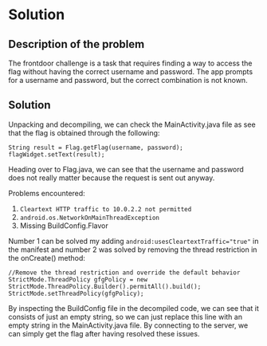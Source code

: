 # Solution

## Description of the problem

The frontdoor challenge is a task that requires finding a way to access the flag without having the correct username and
password. The app prompts for a username and password, but the correct combination is not known.

## Solution

Unpacking and decompiling, we can check the MainActivity.java file as see that the flag is obtained through the
following:

````
String result = Flag.getFlag(username, password);
flagWidget.setText(result);
````

Heading over to Flag.java, we can see that the username and password does not really matter because
the request is sent out anyway.

Problems encountered:

1. `Cleartext HTTP traffic to 10.0.2.2 not permitted`
2. `android.os.NetworkOnMainThreadException`
3. Missing BuildConfig.Flavor

Number 1 can be solved my adding `android:usesCleartextTraffic="true"` in the manifest and number 2 was solved
by removing the thread restriction in the onCreate() method:

````
//Remove the thread restriction and override the default behavior
StrictMode.ThreadPolicy gfgPolicy = new StrictMode.ThreadPolicy.Builder().permitAll().build();
StrictMode.setThreadPolicy(gfgPolicy);
````

By inspecting the BuildConfig file in the decompiled code, we can see that it consists of just an empty string,
so we can just replace this line with an empty string in the MainActivity.java file. By connecting to the server,
we can simply get the flag after having resolved these issues. 